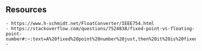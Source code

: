 ## Resources
	- https://www.h-schmidt.net/FloatConverter/IEEE754.html
	- https://stackoverflow.com/questions/7524838/fixed-point-vs-floating-point-number#:~:text=A%20fixed%20point%20number%20just,then%20it%20is%20fixed%20point
	- 